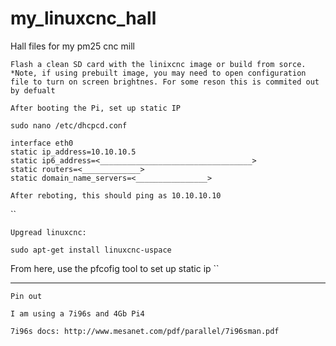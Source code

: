 # my_linuxcnc_hall
Hall files for my pm25 cnc mill

`Flash a clean SD card with the linixcnc image or build from sorce.
*Note, if using prebuilt image, you may need to open configuration file to turn on screen brightnes.
For some reson this is commited out by defualt
`

``After booting the Pi, set up static IP``
```
sudo nano /etc/dhcpcd.conf
```
```
interface eth0
static ip_address=10.10.10.5
static ip6_address=<__________________________________>
static routers=<_____________>
static domain_name_servers=<________________>
```
``
After reboting, this should ping as 10.10.10.10
``

``

`
Upgread linuxcnc:
`

```
sudo apt-get install linuxcnc-uspace
```

From here, use the pfcofig tool to set up static ip
``
******************************************************************************************************************
``Pin out``


``
I am using a 7i96s and 4Gb Pi4
``

``
7i96s docs: http://www.mesanet.com/pdf/parallel/7i96sman.pdf
``